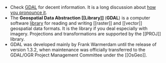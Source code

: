 - Check [GDAL](https://en.wikipedia.org/wiki/GDAL) for decent information. It is a long discussion about [how you pronounce it](https://soundcloud.com/danabauer/how-do-you-pronounce-gdal).
- The **Geospatial Data Abstraction [[Library]]** (**GDAL**) is a computer software [library](https://en.wikipedia.org/wiki/Library_(computer_science)) for reading and writing [[raster]] and [[vector]] geospatial data formats. It is the library if you deal especially with imagery. Projections and transformations are supported by the [[PROJ]] library.
- GDAL was developed mainly by Frank Warmerdam until the release of version 1.3.2, when maintenance was officially transferred to the  GDAL/OGR Project Management Committee under the [[OsGeo]].